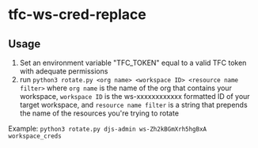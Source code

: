 # tfc-ws-cred-replace
## Usage
1. Set an environment variable "TFC_TOKEN" equal to a valid TFC token with adequate permissions
2. run `python3 rotate.py <org name> <workspace ID> <resource name filter>` where `org name` is the name of the org that contains your workspace, `workspace ID` is the ws-xxxxxxxxxxxx formatted ID of your target workspace, and `resource name filter` is a string that prepends the name of the resources you're trying to rotate

Example: `python3 rotate.py djs-admin ws-Zh2kBGmXrh5hgBxA workspace_creds`